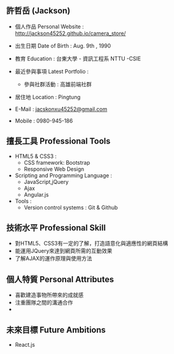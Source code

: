 ## 許哲岳 (Jackson)

* 個人作品 Personal Website : http://jackson45252.github.io/camera_store/
* 出生日期 Date of Birth : Aug. 9th , 1990
* 教育 Education : 台東大學 - 資訊工程系 NTTU -CSIE
* 最近參與事項 Latest Portfolio :
	* 參與社群活動 : 高雄前端社群


* 居住地 Location : Pingtung
* E-Mail : jacskonxu45252@gmail.com
* Mobile : 0980-945-186

## 擅長工具 Professional Tools

* HTML5 & CSS3 :
	* CSS framework: Bootstrap
	* Responsive Web Design
* Scripting and Programming Language :
	* JavaScript,jQuery
	* Ajax
	* Angular.js
* Tools :
  	* Version control systems : Git & Github

## 技術水平 Professional Skill

* 對HTML5、CSS3有一定的了解，打造語意化與適應性的網頁結構
* 能運用JQuery來達到網頁所需的互動效果
* 了解AJAX的運作原理與使用方法


## 個人特質 Personal Attributes

* 喜歡建造事物所帶來的成就感
* 注重團隊之間的溝通合作
*


## 未來目標 Future Ambitions 

  * React.js

